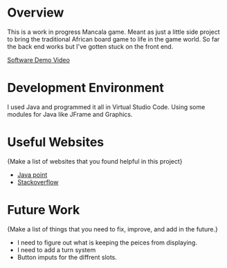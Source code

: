 # Overview

This is a work in progress Mancala game. Meant as just a little side project to bring the traditional African board
game to life in the game world. So far the back end works but I've gotten stuck on the front end.

[Software Demo Video](http://youtu.be/HwkBsp97U24)

# Development Environment

I used Java and programmed it all in Virtual Studio Code. Using some modules for Java like JFrame and Graphics.

# Useful Websites

{Make a list of websites that you found helpful in this project}
* [Java point](https://www.javatpoint.com/java-tutorial)
* [Stackoverflow](https://stackoverflow.com/)

# Future Work

{Make a list of things that you need to fix, improve, and add in the future.}
* I need to figure out what is keeping the peices from displaying.
* I need to add a turn system
* Button imputs for the diffrent slots.
